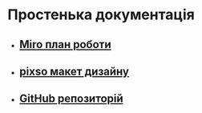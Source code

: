 # Простенька документація

* ## [Miro план роботи](https://miro.com/app/board/uXjVKMWfNRg=/)
* ## [pixso макет дизайну](https://pixso.net/app/editor/xzsSPIeccd2Uw2uxFf3QSw?showQuickFrame=true&icon_type=1&page-id=0%3A1)
* ## [GitHub репозиторій](https://github.com/Den20713/project_murari)

 